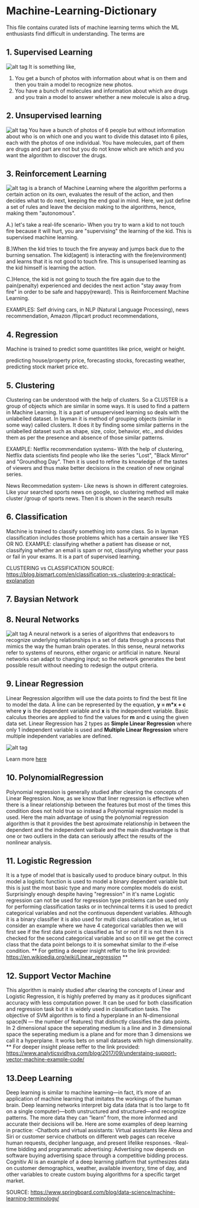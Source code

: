 # Machine-Learning-Dictionary

This file contains curated lists of machine learning terms which the ML enthusiasts find difficult in understanding.
The terms are 

## 1. Supervised Learning
![alt tag](https://cdn.educba.com/academy/wp-content/uploads/2019/08/What-is-supervised-learning.jpg)
It is something like,
1. You get a bunch of photos with information about what is on them and then you train a model to recognize new photos.
2. You have a bunch of molecules and information about which are drugs and you train a model to answer whether a new molecule is also a drug.


## 2. Unsupervised learning
![alt tag](https://static.javatpoint.com/tutorial/machine-learning/images/difference-between-supervised-and-unsupervised-learning.jpg)
You have a bunch of photos of 6 people but without information about who is on which one and you want to divide this dataset into 6 piles, each with the photos of one individual.
You have molecules, part of them are drugs and part are not but you do not know which are which and you want the algorithm to discover the drugs.


## 3. Reinforcement Learning
![alt tag](http://url/to/img.png)
is a branch of Machine Learning where the algorithm performs a certain action on its own, evaluates the result of the action, and then decides what to do next, keeping the end goal in mind. Here, we just define a set of rules and leave the decision making to the algorithms, hence, making them "autonomous".

A.) let's take a real-life scenario- When you try to warn a kid to not touch fire because it will hurt, you are "supervising" the learning of the kid. This is supervised machine learning.

B.)When the kid tries to touch the fire anyway and jumps back due to the burning sensation. The kid(agent) is interacting with the fire(environment) and learns that it is not good to touch fire. This is unsuperised learning as the kid himself is learning the action.

C.)Hence, the kid is not going to touch the fire again due to the pain(penalty) experienced and decides the next action "stay away from fire" in order to be safe and happy(reward). This is Reinforcement Machine Learning.

EXAMPLES: Self driving cars, in NLP (Natural Language Processing), news recommendation, Amazon /flipcart product recommendations,



## 4. Regression
Machine is trained to predict some quantitites like price, weight or height. 

predicting house/property price, forecasting stocks, forecasting weather, predicting stock market price etc.



## 5. Clustering
 Clustering can be understood with the help of clusters. So a CLUSTER is a group of objects which are similar in some ways. It is used to find a pattern in Machine Learning. It is a part of unsupervised learning so deals with the unlabelled dataset. In layman it is method of grouping objects (similar in some way) called clusters. It does it by finding some similar patterns in the unlabelled dataset such as shape, size, color, behavior, etc., and divides them as per the presence and absence of those similar patterns. 
 
EXAMPLE: Netflix recommendation systems- With the help of clustering, Netflix data scientists find people who like the series "Lost", "Black Mirror" and "Groundhog Day". Then it is used to refine its knowledge of the tastes of viewers and thus make better decisions in the creation of new original series.

News Recommedation system- Like news is shown in different categroies. Like your searched sports news on google, so clustering method will make cluster /group of sports news. Then it is shown in the search results



## 6. Classification
 Machine is trained to classify something into some class. So in layman classification includes those problems which has a certain answer like YES OR NO. 
EXAMPLE: classifying whether a patient has disease or not, classifying whether an email is spam or not, classifying whether your pass or fail in your exams. It is a part of supervised learning.

CLUSTERING vs CLASSIFICATION
SOURCE: https://blog.bismart.com/en/classification-vs.-clustering-a-practical-explanation


## 7. Baysian Network


## 8. Neural Networks
![alt tag](https://miro.medium.com/max/1166/1*DW0Ccmj1hZ0OvSXi7Kz5MQ.jpeg)
A neural network is a series of algorithms that endeavors to recognize underlying relationships in a set of data through a process that mimics the way the human brain operates. In this sense, neural networks refer to systems of neurons, either organic or artificial in nature. Neural networks can adapt to changing input; so the network generates the best possible result without needing to redesign the output criteria.

## 9. Linear Regression
Linear Regression algorithm will use the data points to find the best fit line to model the data. A line can be represented by the equation, **y = m*x + c** where **y** is the dependent variable and **x** is the independent variable. Basic calculus theories are applied to find the values for **m** and **c** using the given data set.
Linear Regression has 2 types as **Simple Linear Regression** where only 1 independent variable is used and **Multiple Linear Regression** where multiple independent variables are defined.

![alt tag](https://upload.wikimedia.org/wikipedia/commons/thumb/3/3a/Linear_regression.svg/400px-Linear_regression.svg.png)

Learn more [here](http://www.stat.yale.edu/Courses/1997-98/101/linreg.htm)

## 10. PolynomialRegression
Polynomial regression is generally studied after clearing the concepts of Linear Regression. Now, as we know that liner regression is effective when there is a linear relationship between the features but most of the times this condition does not hold true so instead a Polynomial regression model is used. Here the main advantage of using the polynomial regression algorithm is that it provides the best aproximate relationship in between the dependent and the independent varibale and the main disadvantage is that one or two outliers in the data can seriously affect the results of the nonlinear analysis.

## 11. Logistic Regression
It is a type of model that is basically used to produce binary output. In this model a logistic function is used to model a binary dependent variable but this is just the most basic type and many more complex models do exist. Surprisingly enough despite having "regression" in it's name Logistic regression can not be used for regression type problems can be used only for performing classification tasks or in technincal terms it is used to predict categorical variables and not the continuous dependent variables. Although it is a binary classifier it is also used for multi class calssification as, let us consider an example where we have 4 categorical variables then we will first see if the first data point is classified as 1st or not if it is not then it is checked for the second categorical variable and so on till we get the correct class that the data point belongs to it is somewhat similar to the if-else condition. 
** For getting a deeper insight reffer to the link provided: https://en.wikipedia.org/wiki/Linear_regression **

## 12. Support Vector Machine
This algorithm is mainly studied after clearing the concepts of Linear and Logistic Regression, it is highly preferred by many as it produces significant accuracy with less computation power. It can be used for both classification and regression task but it is widely used in classification tasks. The objective of SVM algorithm is to find a hyperplane in an N-dimensional space(N — the number of features) that distinctly classifies the data points. In 2 dimensional space the seperating medium is a line and in 3 dimensional space the seperating medium is a plane and for more than 3 dimensions we call it a hyperplane. It works bets on small datasets with high dimensionality.
** For deeper insight please reffer to the link provided: https://www.analyticsvidhya.com/blog/2017/09/understaing-support-vector-machine-example-code/

## 13.Deep Learning
Deep learning is similar to machine learning—in fact, it’s more of an application of machine learning that imitates the workings of the human brain. Deep learning networks interpret big data (data that is too large to fit on a single computer)—both unstructured and structured—and recognize patterns. The more data they can “learn” from, the more informed and accurate their decisions will be. Here are some examples of deep learning in practice:
-Chatbots and virtual assistants: Virtual assistants like Alexa and Siri or customer service chatbots on different web pages can receive human requests, decipher language, and present lifelike responses.
-Real-time bidding and programmatic advertising: Advertising now depends on software buying advertising space through a competitive bidding process. Cognitiv AI is an example of a deep learning platform that synthesizes data on customer demographics, weather, available inventory, time of day, and other variables to create custom buying algorithms for a specific target market.

SOURCE: https://www.springboard.com/blog/data-science/machine-learning-terminology/
